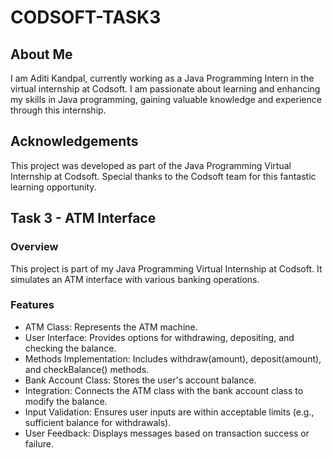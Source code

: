 # CODSOFT-TASK3

## About Me
I am Aditi Kandpal, currently working as a Java Programming Intern in the virtual internship at Codsoft. I am passionate about learning and enhancing my skills in Java programming, gaining valuable knowledge and experience through this internship.

## Acknowledgements
This project was developed as part of the Java Programming Virtual Internship at Codsoft. Special thanks to the Codsoft team for this fantastic learning opportunity.

## Task 3 - ATM Interface
### Overview
This project is part of my Java Programming Virtual Internship at Codsoft. It simulates an ATM interface with various banking operations.

### Features
- ATM Class: Represents the ATM machine.
- User Interface: Provides options for withdrawing, depositing, and checking the balance.
- Methods Implementation: Includes withdraw(amount), deposit(amount), and checkBalance() methods.
- Bank Account Class: Stores the user's account balance.
- Integration: Connects the ATM class with the bank account class to modify the balance.
- Input Validation: Ensures user inputs are within acceptable limits (e.g., sufficient balance for withdrawals).
- User Feedback: Displays messages based on transaction success or failure.
